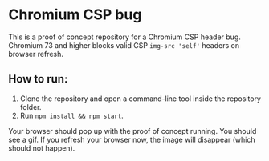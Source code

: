 # Chromium CSP bug

This is a proof of concept repository for a Chromium CSP header bug. Chromium 73 and higher blocks valid CSP `img-src 'self'` headers on browser refresh.

## How to run:

1. Clone the repository and open a command-line tool inside the repository folder.
2. Run `npm install && npm start`.

Your browser should pop up with the proof of concept running. You should see a gif. If you refresh your browser now, the image will disappear (which should not happen).
